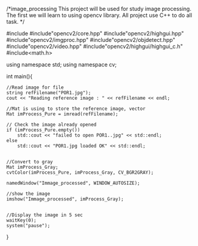 /*image_processing
 This project will be used for study image processing. 
 The first we will learn to using opencv library. All project use C++ to do all task.
*/


#include<iostream>
#include"opencv2/core.hpp"
#include"opencv2/highgui.hpp"
#include"opencv2/imgproc.hpp"
#include"opencv2/objdetect.hpp"
#include"opencv2/video.hpp"
#include"opencv2/highgui/highgui_c.h"
#include<math.h>

using namespace std;
using namespace cv;




int main(){

	//Read image for file
	string refFilename("POR1.jpg");
	cout << "Reading reference image : " << refFilename << endl;

	//Mat is using to store the reference image, vector
	Mat imProcess_Pure = imread(refFilename);

	// Check the image already opened
	if (imProcess_Pure.empty())
		std::cout << "failed to open POR1..jpg" << std::endl;
	else
		std::cout << "POR1.jpg loaded OK" << std::endl;


	//Convert to gray
	Mat imProcess_Gray;
	cvtColor(imProcess_Pure, imProcess_Gray, CV_BGR2GRAY);

	namedWindow("Immage_processed", WINDOW_AUTOSIZE);

	//show the image
	imshow("Immage_processed", imProcess_Gray);


	//Display the image in 5 sec
	waitKey(0);
	system("pause");
}	
